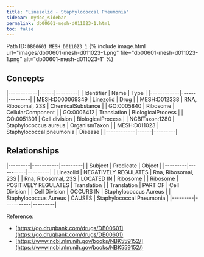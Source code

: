 ```yaml
---
title: "Linezolid - Staphylococcal Pneumonia"
sidebar: mydoc_sidebar
permalink: db00601-mesh-d011023-1.html
toc: false 
---
```



Path ID: `DB00601_MESH_D011023_1`
{% include image.html url="images/db00601-mesh-d011023-1.png" file="db00601-mesh-d011023-1.png" alt="db00601-mesh-d011023-1" %}

## Concepts

|------------|------|---------|
| Identifier | Name | Type    |
|------------|------|---------|
| MESH:D000069349 | Linezolid | Drug |
| MESH:D012338 | RNA, Ribosomal, 23S | ChemicalSubstance |
| GO:0005840 | Ribosome | CellularComponent |
| GO:0006412 | Translation | BiologicalProcess |
| GO:0051301 | Cell division | BiologicalProcess |
| NCBITaxon:1280 | Staphylococcus aureus | OrganismTaxon |
| MESH:D011023 | Staphylococcal pneumonia | Disease |
|------------|------|---------|

## Relationships

|---------|-----------|---------|
| Subject | Predicate | Object  |
|---------|-----------|---------|
| Linezolid | NEGATIVELY REGULATES | Rna, Ribosomal, 23S |
| Rna, Ribosomal, 23S | LOCATED IN | Ribosome |
| Ribosome | POSITIVELY REGULATES | Translation |
| Translation | PART OF | Cell Division |
| Cell Division | OCCURS IN | Staphylococcus Aureus |
| Staphylococcus Aureus | CAUSES | Staphylococcal Pneumonia |
|---------|-----------|---------|

Reference: 
  - [https://go.drugbank.com/drugs/DB00601](https://go.drugbank.com/drugs/DB00601)
  - [https://www.ncbi.nlm.nih.gov/books/NBK559152/](https://www.ncbi.nlm.nih.gov/books/NBK559152/)
